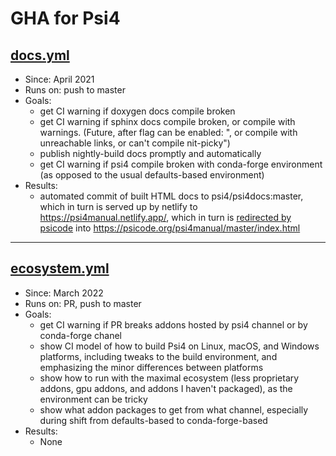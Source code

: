 # GHA for Psi4

## [docs.yml](./docs.yml)

* Since: April 2021
* Runs on: push to master
* Goals:
  * get CI warning if doxygen docs compile broken
  * get CI warning if sphinx docs compile broken, or compile with warnings. (Future, after flag can be enabled: ", or compile with unreachable links, or can't compile nit-picky")
  * publish nightly-build docs promptly and automatically
  * get CI warning if psi4 compile broken with conda-forge environment (as opposed to the usual defaults-based environment)
* Results:
  * automated commit of built HTML docs to psi4/psi4docs:master, which in turn is served up by netlify to https://psi4manual.netlify.app/, which in turn is [redirected by psicode](https://github.com/psi4/psicode-hugo-website/blob/master/netlify.toml) into https://psicode.org/psi4manual/master/index.html

----

## [ecosystem.yml](./ecosystem.yml)

* Since: March 2022
* Runs on: PR, push to master
* Goals:
  * get CI warning if PR breaks addons hosted by psi4 channel or by conda-forge chanel
  * show CI model of how to build Psi4 on Linux, macOS, and Windows platforms, including tweaks to the build environment, and emphasizing the minor differences between platforms
  * show how to run with the maximal ecosystem (less proprietary addons, gpu addons, and addons I haven't packaged), as the environment can be tricky
  * show what addon packages to get from what channel, especially during shift from defaults-based to conda-forge-based
* Results:
  * None
